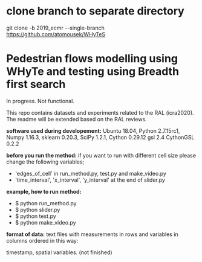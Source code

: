 # clone branch to separate directory

git clone -b 2019_ecmr --single-branch https://github.com/atomousek/WHyTeS

# Pedestrian flows modelling using WHyTe and testing using Breadth first search

In progress. Not functional.

This repo contains datasets and experiments related to the RAL (icra2020).
The readme will be extended based on the RAL reviews.


**software used during developement:**
Ubuntu 18.04,
Python 2.7.15rc1,
Numpy 1.16.3,
sklearn 0.20.3,
SciPy 1.2.1,
Cython 0.29.12
gsl 2.4
CythonGSL 0.2.2

**before you run the method:**
if you want to run with different cell size please change the following variables; 
* 'edges_of_cell' in run_method.py, test.py and make_video.py
* 'time_interval', 'x_interval', 'y_interval' at the end of slider.py

**example, how to run method:**
- $ python run_method.py
- $ python slider.py
- $ python test.py
- $ python make_video.py


**format of data:**
text files with measurements in rows and variables in columns ordered in this way:

timestamp,
spatial variables. (not finished)

